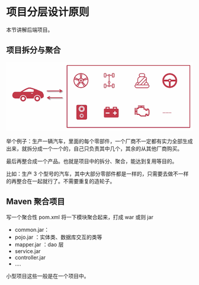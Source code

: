 # 项目分层设计原则

本节讲解后端项目。

## 项目拆分与聚合

![image-20210209172659909](./assets/image-20210209172659909.png)

举个例子：生产一辆汽车，里面的每个零部件，一个厂商不一定都有实力全部生成出来，就拆分成一个一个的，自己只负责其中几个，其余的从其他厂商购买。

最后再整合成一个产品。也就是项目中的拆分、聚合，能达到复用等目的。

比如：生产 3 个型号的汽车，其中大部分零部件都是一样的，只需要去做不一样的再整合在一起就行了。不需要重复的造轮子。

## Maven 聚合项目

写一个聚合性 pom.xml 将一下模块聚合起来，打成 war 或则 jar

- common.jar：
- pojo.jar ：实体类、数据库交互的类等
- mapper.jar ：dao 层
- service.jar  
- controller.jar 
- ....

小型项目这些一般是在一个项目中。